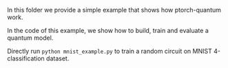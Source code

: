 In this folder we provide a simple example that shows how ptorch-quantum work.

In the code of this example, we show how to build, train and evaluate a quantum model.

Directly run `python mnist_example.py` to train a random circuit on MNIST 4-classification dataset.